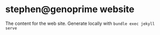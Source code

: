 # stephen@genoprime website

The content for the web site. Generate locally with `bundle exec jekyll serve`   

